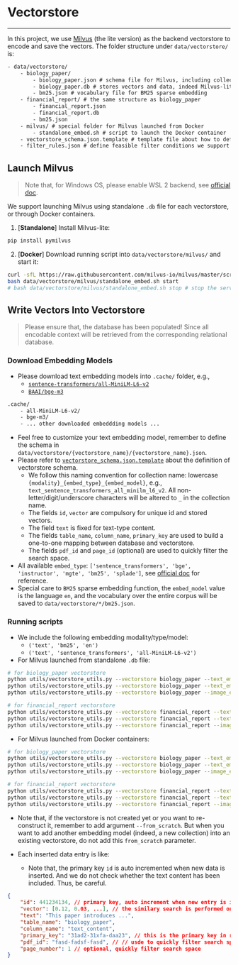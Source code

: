# Vectorstore

----

In this project, we use [Milvus](https://milvus.io/docs/quickstart.md) (the lite version) as the backend vectorstore to encode and save the vectors. The folder structure under `data/vectorstore/` is:
```txt
- data/vectorstore/
    - biology_paper/
        - biology_paper.json # schema file for Milvus, including collection names, fields, and indexes
        - biology_paper.db # stores vectors and data, indeed Milvus-lite
        - bm25.json # vocabulary file for BM25 sparse embedding
    - financial_report/ # the same structure as biology_paper
        - financial_report.json
        - financial_report.db
        - bm25.json
    - milvus/ # special folder for Milvus launched from Docker
        - standalone_embed.sh # script to launch the Docker container
    - vectorstore_schema.json.template # template file about how to define the vectorstore schema
    - filter_rules.json # define feasible filter conditions we support in this project when searching the vectorstore
```

## Launch Milvus

> Note that, for Windows OS, please enable WSL 2 backend, see [official doc](https://milvus.io/docs/prerequisite-docker.md#Software-requirements).

We support launching Milvus using standalone `.db` file for each vectorstore, or through Docker containers.

1. [**Standalone**] Install Milvus-lite:
```sh
pip install pymilvus
```
2. [**Docker**] Download running script into `data/vectorstore/milvus/` and start it:
```sh
curl -sfL https://raw.githubusercontent.com/milvus-io/milvus/master/scripts/standalone_embed.sh -o data/vectorstore/milvus/standalone_embed.sh
bash data/vectorstore/milvus/standalone_embed.sh start
# bash data/vectorstore/milvus/standalone_embed.sh stop # stop the service
```

## Write Vectors Into Vectorstore

> Please ensure that, the database has been populated! Since all encodable context will be retrieved from the corresponding relational database.

### Download Embedding Models

- Please download text embedding models into `.cache/` folder, e.g.,
    - [`sentence-transformers/all-MiniLM-L6-v2`](https://huggingface.co/sentence-transformers/all-MiniLM-L6-v2)
    - [`BAAI/bge-m3`](https://huggingface.co/BAAI/bge-m3)
```txt
.cache/
    - all-MiniLM-L6-v2/
    - bge-m3/
    - ... other downloaded embeddding models ...
```

- Feel free to customize your text embedding model, remember to define the schema in `data/vectorstore/{vectorstore_name}/{vectorstore_name}.json`.
- Please refer to [`vectorstore_schema.json.template`](../data/vectorstore/vectorstore_schema.json.template) about the definition of vectorstore schema.
    - We follow this naming convention for collection name: lowercase `{modality}_{embed_type}_{embed_model}`, e.g., `text_sentence_transformers_all_minilm_l6_v2`. All non-letter/digit/underscore characters will be altered to `_` in the collection name.
    - The fields `id`, `vector` are compulsory for unique id and stored vectors.
    - The field `text` is fixed for text-type content.
    - The fields `table_name`, `column_name`, `primary_key` are used to build a one-to-one mapping between database and vectorstore.
    - The fields `pdf_id` and `page_id` (optional) are used to quickly filter the search space.
- All available `embed_type`: `['sentence_transformers', 'bge', 'instructor', 'mgte', 'bm25', 'splade']`, see [official doc](https://milvus.io/docs/embeddings.md) for reference.
- Special care to `BM25` sparse embedding function, the `embed_model` value is the language `en`, and the vocabulary over the entire corpus will be saved to `data/vectorstore/*/bm25.json`.


### Running scripts

- We include the following embedding modality/type/model: 
    - `('text', 'bm25', 'en')`
    - `('text', 'sentence_transformers', 'all-MiniLM-L6-v2')`
- For Milvus launched from standalone `.db` file:
```sh
# for biology_paper vectorstore
python utils/vectorstore_utils.py --vectorstore biology_paper --text_embed --text_embed_type bm25 --text_embed_model en --launch_method standalone --from_scratch
python utils/vectorstore_utils.py --vectorstore biology_paper --text_embed_type sentence_transformers --text_embed_model all-MiniLM-L6-v2 --launch_method standalone # do not add --from_scratch this time
python utils/vectorstore_utils.py --vectorstore biology_paper --image_embed --image_embed_model clip-vit-base-patch16 --launch_method standalone # do not add --from_scratch this time

# for financial_report vectorstore
python utils/vectorstore_utils.py --vectorstore financial_report --text_embed_type bm25 --text_embed_model en --launch_method standalone --from_scratch
python utils/vectorstore_utils.py --vectorstore financial_report --text_embed_type sentence_transformers --text_embed_model all-MiniLM-L6-v2 --launch_method standalone # do not add --from_scratch this time
python utils/vectorstore_utils.py --vectorstore financial_report --image_embed --image_embed_model clip-vit-base-patch16 --launch_method standalone # do not add --from_scratch this time
```

- For Milvus launched from Docker containers:
```sh
# for biology_paper vectorstore
python utils/vectorstore_utils.py --vectorstore biology_paper --text_embed_type bm25 --text_embed_model en --launch_method docker --docker_uri http://127.0.0.1:19530 --from_scratch
python utils/vectorstore_utils.py --vectorstore biology_paper --text_embed_type sentence_transformers --text_embed_model all-MiniLM-L6-v2 --launch_method docker --docker_uri http://127.0.0.1:19530 # do not add --from_scratch this time
python utils/vectorstore_utils.py --vectorstore biology_paper --image_embed --image_embed_model clip-vit-base-patch16 --launch_method docker --docker_uri http://127.0.0.1:19530 # do not add --from_scratch this time

# for financial_report vectorstore
python utils/vectorstore_utils.py --vectorstore financial_report --text_embed_type bm25 --text_embed_model en --launch_method docker --docker_uri http://127.0.0.1:19530 
python utils/vectorstore_utils.py --vectorstore financial_report --text_embed_type sentence_transformers --text_embed_model all-MiniLM-L6-v2 --launch_method docker --docker_uri http://127.0.0.1:19530 # do not add --from_scratch this time
python utils/vectorstore_utils.py --vectorstore financial_report --image_embed --image_embed_model clip-vit-base-patch16 --launch_method docker --docker_uri http://127.0.0.1:19530 # do not add --from_scratch this time
```

- Note that, if the vectorstore is not created yet or you want to re-construct it, remember to add argument `--from_scratch`. But when you want to add another embedding model (indeed, a new collection) into an existing vectorstore, do not add this `from_scratch` parameter.

- Each inserted data entry is like:
    - Note that, the primary key `id` is auto incremented when new data is inserted. And we do not check whether the text content has been included. Thus, be careful.
```json
{
    "id": 441234134, // primary key, auto increment when new entry is inserted
    "vector": [0.12, 0.03, ...], // the similary search is performed on this field
    "text": "This paper introduces ...",
    "table_name": "biology_paper",
    "column_name": "text_content",
    "primary_key": "31ad2-31xfa-daa23", // this is the primary key in relational database for the current text content
    "pdf_id": "fasd-fadsf-fasd", // // usde to quickly filter search space
    "page_number": 1 // optional, quickly filter search space
}
```